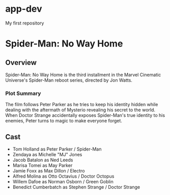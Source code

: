 # app-dev
My first repository

# Spider-Man: No Way Home

## Overview
Spider-Man: No Way Home is the third installment in the Marvel Cinematic Universe's Spider-Man reboot series, directed by Jon Watts.

### Plot Summary
The film follows Peter Parker as he tries to keep his identity hidden while dealing with the aftermath of Mysterio revealing his secret to the world. When Doctor Strange accidentally exposes Spider-Man's true identity to his enemies, Peter turns to magic to make everyone forget.

## Cast
- Tom Holland as Peter Parker / Spider-Man
- Zendaya as Michelle "MJ" Jones
- Jacob Batalon as Ned Leeds
- Marisa Tomei as May Parker
- Jamie Foxx as Max Dillon / Electro
- Alfred Molina as Otto Octavius / Doctor Octopus
- Willem Dafoe as Norman Osborn / Green Goblin
- Benedict Cumberbatch as Stephen Strange / Doctor Strange
